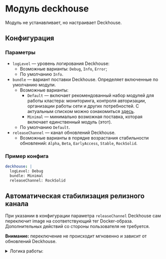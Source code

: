 Модуль deckhouse
================

Модуль не устанавливает, но настраивает Deckhouse.

Конфигурация
------------

### Параметры

* `logLevel` — уровень логирования Deckhouse: 
    * Возможные варианты: `Debug`, `Info`, `Error`; 
    * По умолчанию `Info`.
* `bundle` — вариант поставки Deckhouse. Определяет включенные по умолчанию модули. 
    * Возможные варианты:
        * `Default` — включает рекомендованный набор модулей для работы кластера: мониторинга, контроля авторизации, организации работы сети и других потребностей. С актуальным списком можно ознакомиться [здесь](modules/values-default.yaml).
        * `Minimal` — минимально возможная поставка, которая включает единственный модуль (этот).
    * По умолчанию `Default`.
* `releaseChannel` — канал обновлений Deckhouse.
    * Возможные варианты в порядке возрастания стабильности обновлений: `Alpha`, `Beta`, `EarlyAccess`, `Stable`, `RockSolid`. 
### Пример конфига

```yaml
deckhouse: |
  logLevel: Debug
  bundle: Minimal
  releaseChannel: RockSolid
```

Автоматическая стабилизация релизного канала
--------------------------------------------
При указании в конфигурации параметра `releaseChannel` Deckhouse сам переключит image на соответствующий тег Docker-образа. Дополнительных действий со стороны пользователя не требуется.

**Внимание:** переключение не происходит мгновенно и зависит от обновлений Deckhouse.

<details>
  <summary>Логика работы:</summary><br>

Каждые 10 минут будет запускаться скрипт стабилизации канала обновлений:

* Если указанный канал обновлений соответствует тегу Docker-образа Deckhouse — ничего не произойдет;

* При смене канала обновлений на более стабильный (например с Alpha на EarlyAccess) будет произведен плавный переход.
  
  Сначала мы проверяем равенство [digest](https://success.docker.com/article/images-tagging-vs-digests) для тегов Docker-образов, соответствующих текущему каналу обновлений и ближайшему к нему более стабильному (в нашем примере это каналы Alpha и Beta).
  
  Если digest'ы равны, будет проверен следующий по очереди тег (в нашем примере соответствующий каналу обновлений EarlyAccess).
  
  В итоге Deckhouse будет переключен на более стабильный канал обновлений c digest'ом, равным текущему.

* Если указан менее стабильный канал обновлений, чем тот, который соответствует текущему тегу Docker-образа Deckhouse — мы сверим digest'ы соответствующие образам Docker для текущего канала обновлений и следующего менее стабильного (например хотим перейти на Alpha, и сейчас мы на EarlyAccess, — сравнивать будем EarlyAccess и Beta).

  Если digest не равны, Deckhouse будет переключен на следующий канал обновлений (в нашем случае на Beta). Это необходимо, чтобы не пропустить важные миграции, которые мы проводим при обновлении Deckhouse.
  
  Если digest равны, будет проверен следующий по убыванию стабильности канал обновлений (в нашем случае Alpha).
  
  Когда проверка дойдет до желаемого канала обновлений (в примере — Alpha), переключение Deckhouse произойдет независимо от равенства digest.
  
  
В итоге, постоянный запуск скрипта стабилизации рано или поздно приведет Deckhouse к состоянию, при котором тег его Docker-образа будет соответствовать заданному каналу обновлений.
 </details>
